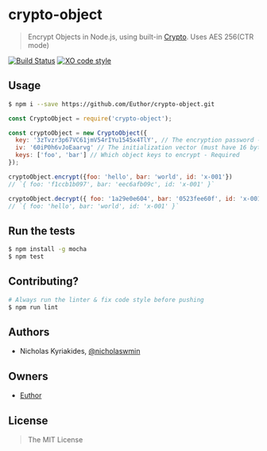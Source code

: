 # crypto-object
> Encrypt Objects in Node.js, using built-in [Crypto][1].
> Uses AES 256(CTR mode)

[![Build Status](https://travis-ci.org/Euthor/crypto-object.svg?branch=master)](https://travis-ci.org/Euthor/crypto-object)
[![XO code style](https://img.shields.io/badge/code_style-XO-5ed9c7.svg)](https://github.com/sindresorhus/xo)

## Usage

```bash
$ npm i --save https://github.com/Euthor/crypto-object.git
```

```javascript
const CryptoObject = require('crypto-object');

const cryptoObject = new CryptoObject({
  key: '3zTvzr3p67VC61jmV54rIYu1545x4TlY', // The encryption password - Required
  iv: '60iP0h6vJoEaarvg' // The initialization vector (must have 16 bytes length) - Required
  keys: ['foo', 'bar'] // Which object keys to encrypt - Required
});

cryptoObject.encrypt({foo: 'hello', bar: 'world', id: 'x-001'})
// `{ foo: 'f1ccb1b097', bar: 'eec6afb09c', id: 'x-001' }`

cryptoObject.decrypt({ foo: '1a29e0e604', bar: '0523fee60f', id: 'x-001' })
// `{ foo: 'hello', bar: 'world', id: 'x-001' }`
```

## Run the tests

```bash
$ npm install -g mocha
$ npm test
```

## Contributing?

```bash
# Always run the linter & fix code style before pushing
$ npm run lint
```

## Authors

- Nicholas Kyriakides, [@nicholaswmin][2]

## Owners

- [Euthor][3]

## License

> The MIT License

[1]: https://nodejs.org/api/crypto.html
[2]: https://github.com/nicholaswmin
[3]: https://github.com/Euthor
